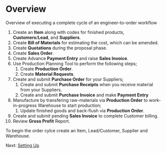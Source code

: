 # Overview

<p class="lead">Overview of executing a complete cycle of an engineer-to-order workflow</p>

1. Create an **Item** along with codes for finished products, **Customers**/**Lead**, and **Suppliers**.
1. Create **Bill of Materials** for estimating the cost, which can be amended.
1. Create **Quotations** during the proposal phase. 
1. Create **Sales Order**.
1. Create Advance **Payment Entry** and raise **Sales Invoice**.
1. Use Production Planning Tool to perform the following steps;
	1. Create **Production Order**.
    2. Create **Material Requests**.
1. Create and submit **Purchase Order** for your Suppliers;
   1. Create and submit **Purchase Receipts** when you receive material from your Suppliers.
   1. Create and submit **Purchase Invoice** and make **Payment Entry** 
1. Manufacture by transfering raw-materials via **Production Order** to work-in-progress Warehouse to start production;
   1. Update finished goods and back-flush via **Production Order**.
1. Create and submit pending **Sales Invoice** to complete Customer billing.
1. Review **Gross Profit** Report.

To begin the order cylce create an Item, Lead/Customer, Supplier and Warehouse.

Next: [Setting Up](/apps/erpnext/guide-books/engineer-to-order/set-up)
